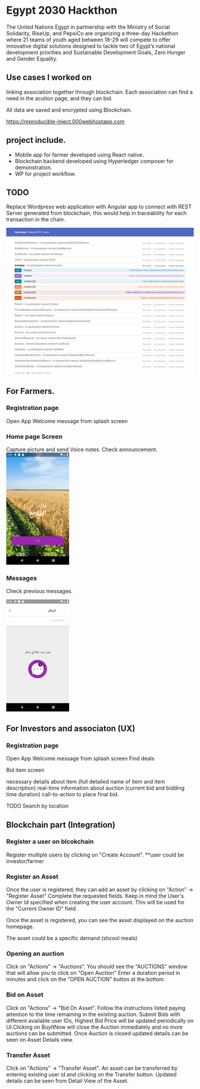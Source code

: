 # Egypt 2030 Hackthon


The United Nations Egypt in partnership with the Ministry of Social Solidarity, RiseUp, and PepsiCo are organizing a three-day Hackathon where 21 teams of youth aged between 18-29 will compete to offer innovative digital solutions designed to tackle two of Egypt’s national development priorities and Sustainable Development Goals, Zero Hunger and Gender Equality.

## Use cases I worked on
linking association together through blockchain. Each association can find a need in the acution page, and they can bid. 

All data are saved and encrypted using Blockchain.


https://reproducible-inject.000webhostapp.com


## project include.

- Mobile app for farmer developed using React native.
- Blockchain backend developed using Hyperledger composer for demonstration.
- WP for project workflow.

## TODO
Replace Wordpress web application with Angular app to connect with REST Server generated from blockchain, this would help in traceability for each transaction in the chain.

![REST SERVER](https://github.com/mmjazzar/auction/blob/master/screencapture-159-122-179-126-31099-explorer-2019-04-20-06_03_49.png?raw=true)




## For Farmers.

### Registration page

Open App
Welcome message from splash screen



### Home page Screen

Capture picture and send Voice notes.
Check announcement.
<img src="https://github.com/mmjazzar/auction/blob/master/Onboarding.png" alt="drawing" height="300"/>


### Messages

Check previous messages.


<img src="https://github.com/mmjazzar/auction/blob/master/Messages.png" alt="drawing" height="300"/>

## For Investors and associaton (UX)

### Registration page

Open App
Welcome message from splash screen
Find deals

Bid item screen

necessary details about item (full detailed name of item and item description)
real-time information about auction (current bid and bidding time duration)
call-to-action to place final bid.

TODO Search by location 

## Blockchain part (Integration)

### Register a user on blcokchain
Register multiple users by clicking on "Create Account".
**user could be investor/farmer 

### Register an Asset
Once the user is registered, they can add an asset by clicking on "Action" -> "Register Asset" Complete the requested fields. Keep in mind the User's Owner Id specified when creating the user account. This will be used for the "Current Owner ID" field.

Once the asset is registered, you can see the asset displayed on the auction homepage.

The asset could be a specific demand (shcool meals) 

### Opening an auction

Click on "Actions" -> "Auctions". You should see the "AUCTIONS" window that will allow you to click on "Open Auction" Enter a duration period in minutes and click on the "OPEN AUCTION" button at the bottom.

### Bid on Asset

Click on "Actions" -> "Bid On Asset". Follow the instructions listed paying attention to the time remaining in the existing auction. Submit Bids with different available user IDs, Highest Bid Price will be updated periodically on UI.Clicking on BuyItNow will close the Auction immediately and no more auctions can be submitted. Once Auction is closed updated details can be seen on Asset Details view.

### Transfer Asset

Click on "Actions" -> "Transfer Asset". An asset can be transferred by entering existing user id and clicking on the Transfer button. Updated details can be seen from Detail View of the Asset.
